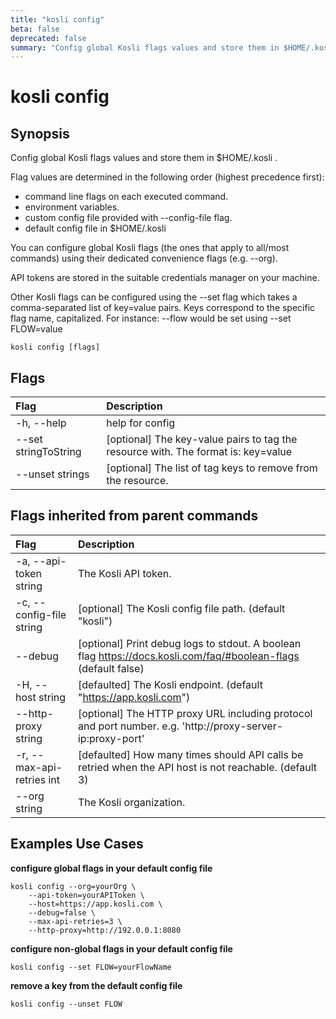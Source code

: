 ```yaml
---
title: "kosli config"
beta: false
deprecated: false
summary: "Config global Kosli flags values and store them in $HOME/.kosli .  "
---
```


# kosli config

## Synopsis

Config global Kosli flags values and store them in $HOME/.kosli .  

Flag values are determined in the following order (highest precedence first):
- command line flags on each executed command.
- environment variables.
- custom config file provided with --config-file flag.
- default config file in $HOME/.kosli

You can configure global Kosli flags (the ones that apply to all/most commands) using their dedicated
convenience flags (e.g. --org). 

API tokens are stored in the suitable credentials manager on your machine. 

Other Kosli flags can be configured using the --set flag which takes a comma-separated list of key=value pairs.
Keys correspond to the specific flag name, capitalized. For instance: --flow would be set using --set FLOW=value


```shell
kosli config [flags]
```

## Flags
| Flag | Description |
| :--- | :--- |
|    -h, --help  |  help for config  |
|        --set stringToString  |  [optional] The key-value pairs to tag the resource with. The format is: key=value  |
|        --unset strings  |  [optional] The list of tag keys to remove from the resource.  |


## Flags inherited from parent commands
| Flag | Description |
| :--- | :--- |
|    -a, --api-token string  |  The Kosli API token.  |
|    -c, --config-file string  |  [optional] The Kosli config file path. (default "kosli")  |
|        --debug  |  [optional] Print debug logs to stdout. A boolean flag https://docs.kosli.com/faq/#boolean-flags (default false)  |
|    -H, --host string  |  [defaulted] The Kosli endpoint. (default "https://app.kosli.com")  |
|        --http-proxy string  |  [optional] The HTTP proxy URL including protocol and port number. e.g. 'http://proxy-server-ip:proxy-port'  |
|    -r, --max-api-retries int  |  [defaulted] How many times should API calls be retried when the API host is not reachable. (default 3)  |
|        --org string  |  The Kosli organization.  |


## Examples Use Cases

**configure global flags in your default config file**

```shell
kosli config --org=yourOrg \
	--api-token=yourAPIToken \
	--host=https://app.kosli.com \
	--debug=false \
	--max-api-retries=3 \
	--http-proxy=http://192.0.0.1:8080

```

**configure non-global flags in your default config file**

```shell
kosli config --set FLOW=yourFlowName

```

**remove a key from the default config file**

```shell
kosli config --unset FLOW
```

